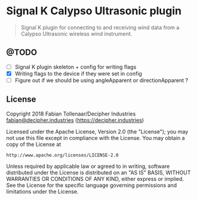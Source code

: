 # Signal K Calypso Ultrasonic plugin

> Signal K plugin for connecting to and receiving wind data from a Calypso Ultrasonic wireless wind instrument.

## @TODO
- [ ] Signal K plugin skeleton + config for writing flags
- [x] Writing flags to the device if they were set in config
- [ ] Figure out if we should be using angleApparent or directionApparent ?

## License

Copyright 2018 Fabian Tollenaar/Decipher Industries <fabian@decipher.industries> (https://decipher.industries)

Licensed under the Apache License, Version 2.0 (the "License");
you may not use this file except in compliance with the License.
You may obtain a copy of the License at

    http://www.apache.org/licenses/LICENSE-2.0

Unless required by applicable law or agreed to in writing, software
distributed under the License is distributed on an "AS IS" BASIS,
WITHOUT WARRANTIES OR CONDITIONS OF ANY KIND, either express or implied.
See the License for the specific language governing permissions and
limitations under the License.
